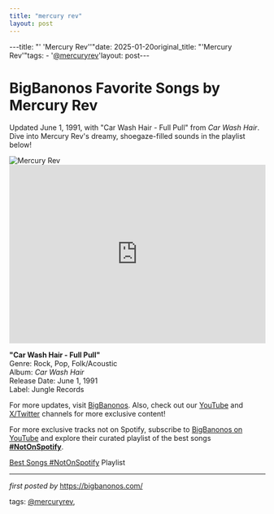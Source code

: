 ```yaml
---
title: "mercury rev"
layout: post
---
```

---title: "' 'Mercury Rev''"date: 2025-01-20original_title: "'Mercury Rev'"tags:  - '[@mercuryrev](/tags/mercuryrev/)'layout: post--- <!-- Title of the Post --><h1 >BigBanonos Favorite Songs by Mercury Rev</h1> <!-- Introductory Text --><p >Updated June 1, 1991, with "Car Wash Hair - Full Pull" from <em>Car Wash Hair</em>. Dive into Mercury Rev's dreamy, shoegaze-filled sounds in the playlist below!</p> <!-- Featured Image --><div > <img src="https://dynamicmedia.livenationinternational.com/y/m/d/749f40e8-9c07-4a96-bb11-e3f21c9adac2.jpg" alt="Mercury Rev" /></div> <!-- Spotify Embed --><div > <iframe src="https://open.spotify.com/embed/playlist/4PQNfXNEi5f8ESqlgMrhrC?utm_source=generator" width="100%" height="352" frameBorder="0" allowfullscreen="" allow="autoplay; clipboard-write; encrypted-media; fullscreen; picture-in-picture" loading="lazy"></iframe></div> <!-- Song Information --><div > <p><strong>"Car Wash Hair - Full Pull"</strong><br> Genre: Rock, Pop, Folk/Acoustic<br> Album: <em>Car Wash Hair</em><br> Release Date: June 1, 1991<br> Label: Jungle Records</p></div> <!-- Footer Links --><div > <p>For more updates, visit <a href="https://bigbanonos.com/" target="_blank">BigBanonos</a>. Also, check out our <a href="https://www.youtube.com/[@BigBanonos](/tags/BigBanonos/)" target="_blank">YouTube</a> and <a href="https://x.com/bigbanonos" target="_blank">X/Twitter</a> channels for more exclusive content!</p></div> <!--Subscribe and Playlist Links--><div>    <p>For more exclusive tracks not on Spotify, subscribe to <a href="https://www.youtube.com/[@BigBanonos](/tags/BigBanonos/)" target="_blank">BigBanonos on YouTube</a> and explore their curated playlist of the best songs <strong>[#NotOnSpotify](/tags/NotOnSpotify/)</strong>.</p>    <p><a href="https://www.youtube.com/playlist?list=PLtuNtuTatqI0kFahUCbtbfenC_ET5O_tr" target="_blank">Best Songs [#NotOnSpotify](/tags/NotOnSpotify/) Playlist<br /></a></p></div><hr /><p><em>first posted by</em> <a href="https://bigbanonos.com/" rel="noopener" target="_new">https://bigbanonos.com/</a></p><p>tags: [@mercuryrev](/tags/mercuryrev/),</p>